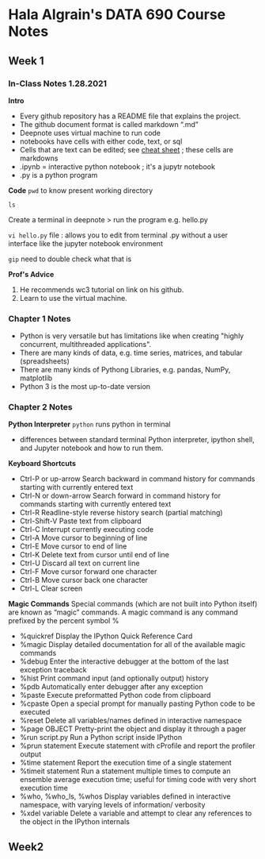 # Hala Algrain's DATA 690 Course Notes

## Week 1
### In-Class Notes 1.28.2021
**Intro**

- Every github repository has a README file that explains the project.
- The github document format is called markdown “.md”
- Deepnote uses virtual machine to run code
- notebooks have cells with either code, text, or sql
- Cells that are text can be edited; see [cheat sheet](https://www.markdownguide.org/cheat-sheet/) ; these cells are markdowns
- .ipynb = interactive python notebook ; it's a jupytr notebook
- .py is a python program


**Code**
`pwd` to know present working directory

`ls` 

Create a terminal in deepnote > run the program e.g. hello.py

`vi hello.py` file : allows you to edit from terminal .py without a user interface like the jupyter notebook environment

`gip` need to double check what that is


**Prof's Advice**
1. He recommends wc3 tutorial on link on his github.
2. Learn to use the virtual machine.


### Chapter 1 Notes
- Python is very versatile but has limitations like when creating "highly concurrent, multithreaded
applications".
- There are many kinds of data, e.g. time series, matrices, and tabular (spreadsheets)
- There are many kinds of Pythong Libraries, e.g. pandas, NumPy, matplotlib
- Python 3 is the most up-to-date version


### Chapter 2 Notes

**Python Interpreter**
`python` runs python in terminal
- differences between standard terminal Python interpreter, ipython shell, and Jupyter notebook and how to run them.

**Keyboard Shortcuts**
- Ctrl-P or up-arrow Search backward in command history for commands starting with currently entered text
- Ctrl-N or down-arrow Search forward in command history for commands starting with currently entered text
- Ctrl-R Readline-style reverse history search (partial matching)
- Ctrl-Shift-V Paste text from clipboard
- Ctrl-C Interrupt currently executing code
- Ctrl-A Move cursor to beginning of line
- Ctrl-E Move cursor to end of line
- Ctrl-K Delete text from cursor until end of line
- Ctrl-U Discard all text on current line
- Ctrl-F Move cursor forward one character
- Ctrl-B Move cursor back one character
- Ctrl-L Clear screen

**Magic Commands**
Special commands (which are not built into Python itself) are known as “magic” commands. A magic command is any command prefixed by the percent symbol %
- %quickref Display the IPython Quick Reference Card
- %magic Display detailed documentation for all of the available magic commands
- %debug Enter the interactive debugger at the bottom of the last exception traceback
- %hist Print command input (and optionally output) history
- %pdb Automatically enter debugger after any exception
- %paste Execute preformatted Python code from clipboard
- %cpaste Open a special prompt for manually pasting Python code to be executed
- %reset Delete all variables/names defined in interactive namespace
- %page OBJECT Pretty-print the object and display it through a pager
- %run script.py Run a Python script inside IPython
- %prun statement Execute statement with cProfile and report the profiler output
- %time statement Report the execution time of a single statement
- %timeit statement Run a statement multiple times to compute an ensemble average execution time; useful for timing code with very short execution time
- %who, %who_ls, %whos Display variables defined in interactive namespace, with varying levels of information/ verbosity
- %xdel variable Delete a variable and attempt to clear any references to the object in the IPython internals

## Week2
